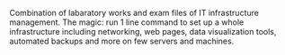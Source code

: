 Combination of labaratory works and exam files of IT infrastructure management.
The magic: run 1 line command to set up a whole infrastructure including networking, web pages, data visualization tools, automated backups and more  on few servers and machines.
